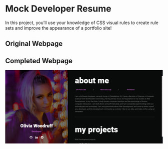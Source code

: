 # Mock Developer Resume

In this project, you’ll use your knowledge of CSS visual rules to create rule sets and improve the appearance of a portfolio site!

## Original Webpage

## Completed Webpage

![!](./devResume.png)
